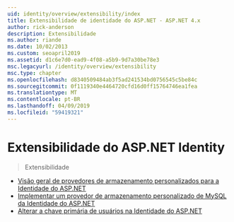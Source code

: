 ```yaml
---
uid: identity/overview/extensibility/index
title: Extensibilidade de identidade do ASP.NET - ASP.NET 4.x
author: rick-anderson
description: Extensibilidade
ms.author: riande
ms.date: 10/02/2013
ms.custom: seoapril2019
ms.assetid: d1c6e7d0-ead9-4f08-a5b9-9d7a30be78e3
msc.legacyurl: /identity/overview/extensibility
msc.type: chapter
ms.openlocfilehash: d8340509484ab3f5ad241534bd0756545c5be84c
ms.sourcegitcommit: 0f1119340e4464720cfd16d0ff15764746ea1fea
ms.translationtype: MT
ms.contentlocale: pt-BR
ms.lasthandoff: 04/09/2019
ms.locfileid: "59419321"
---
```

# <a name="aspnet-identity-extensibility"></a>Extensibilidade do ASP.NET Identity

> Extensibilidade


- [Visão geral de provedores de armazenamento personalizados para a Identidade do ASP.NET](overview-of-custom-storage-providers-for-aspnet-identity.md)
- [Implementar um provedor de armazenamento personalizado de MySQL da Identidade do ASP.NET](implementing-a-custom-mysql-aspnet-identity-storage-provider.md)
- [Alterar a chave primária de usuários na Identidade do ASP.NET](change-primary-key-for-users-in-aspnet-identity.md)
